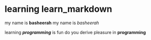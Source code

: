 # learning learn_markdown

my name is **basheerah**
my name is _basheerah_

learning ***programming*** is fun
do you derive pleasure in __programming__
